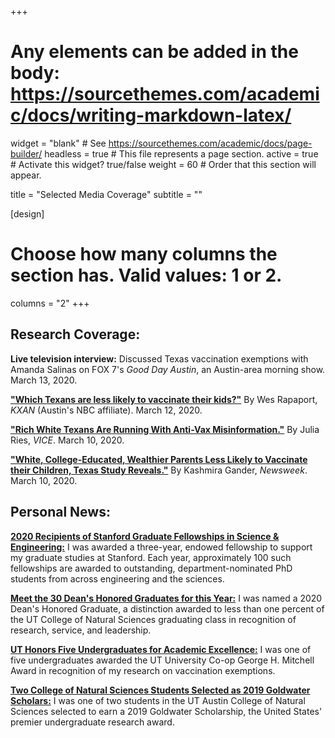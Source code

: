 +++
# Any elements can be added in the body: https://sourcethemes.com/academic/docs/writing-markdown-latex/

widget = "blank"  # See https://sourcethemes.com/academic/docs/page-builder/
headless = true  # This file represents a page section.
active = true  # Activate this widget? true/false
weight = 60  # Order that this section will appear.

title = "Selected Media Coverage"
subtitle = ""

[design]
  # Choose how many columns the section has. Valid values: 1 or 2.
  columns = "2"
+++


## Research Coverage:
**Live television interview:** Discussed Texas vaccination exemptions with Amanda Salinas on FOX 7's *Good Day Austin*, an Austin-area morning show. March 13, 2020.

[**"Which Texans are less likely to vaccinate their kids?"**](https://www.kxan.com/top-stories/which-texans-are-less-likely-to-vaccinate-their-kids/) By Wes Rapaport, *KXAN* (Austin's NBC affiliate). March 12, 2020.

[**"Rich White Texans Are Running With Anti-Vax Misinformation."**](https://www.vice.com/en_us/article/dyg5mm/anti-vax-research-wealthy-white-people-in-texas) By  Julia Ries, *VICE*. March 10, 2020.

[**"White, College-Educated, Wealthier Parents Less Likely to Vaccinate their Children, Texas Study Reveals."**](https://www.newsweek.com/white-college-educated-wealthier-parents-less-likely-vaccinate-their-children-texas-study-1491188)  By  Kashmira Gander, *Newsweek*. March 10, 2020.

## Personal News: 
[**2020 Recipients of Stanford Graduate Fellowships in Science & Engineering:**](https://vpge.stanford.edu/fellowships-funding/current-vpge-fellows/all-2020#SGF) I was awarded a three-year, endowed fellowship to support my graduate studies at Stanford. Each year, approximately 100 such fellowships are awarded to outstanding, department-nominated PhD students from across engineering and the sciences.

[**Meet the 30 Dean's Honored Graduates for this Year:**](https://cns.utexas.edu/news/meet-the-30-dean-s-honored-graduates-for-this-year) I was named a 2020 Dean's Honored Graduate, a distinction awarded to less than one percent of the UT College of Natural Sciences graduating class in recognition of research, service, and leadership.

[**UT Honors Five Undergraduates for Academic Excellence:**](https://provost.utexas.edu/news/2020-coop-mitchell-awards) I was one of five undergraduates awarded the UT University Co-op George H. Mitchell Award in recognition of my research on vaccination exemptions.

[**Two College of Natural Sciences Students Selected as 2019 Goldwater Scholars:**](https://provost.utexas.edu/news/college-natural-sciences-students-selected-2019-goldwater-scholars) I was one of two students in the UT Austin College of Natural Sciences selected to earn a 2019 Goldwater Scholarship, the United States' premier undergraduate research award. 

